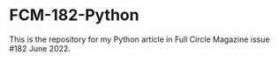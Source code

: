 # FCM-182-Python



This is the repository for my Python article in Full Circle Magazine issue #182  June 2022.